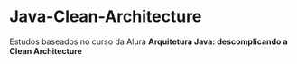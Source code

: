 # Java-Clean-Architecture

<p>Estudos baseados no curso da Alura <strong>Arquitetura Java: descomplicando a Clean Architecture</strong></p>
